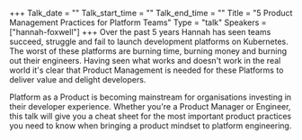 +++
Talk_date = ""
Talk_start_time = ""
Talk_end_time = ""
Title = "5 Product Management Practices for Platform Teams"
Type = "talk"
Speakers = ["hannah-foxwell"]
+++
Over the past 5 years Hannah has seen teams succeed, struggle and fail to launch development platforms on Kubernetes. The worst of these platforms are burning time, burning money and burning out their engineers. Having seen what works and doesn't work in the real world it's clear that Product Management is needed for these Platforms to deliver value and delight developers.

Platform as a Product is becoming mainstream for organisations investing in their developer experience. Whether you're a Product Manager or Engineer, this talk will give you a cheat sheet for the most important product practices you need to know when bringing a product mindset to platform engineering.
